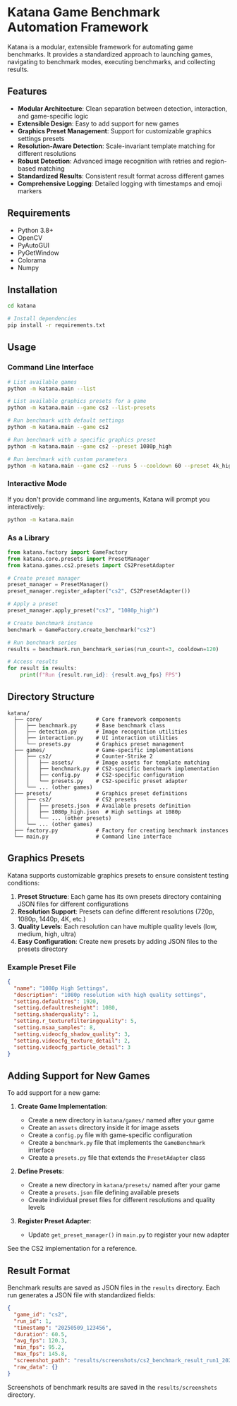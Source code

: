 # Katana Game Benchmark Automation Framework

Katana is a modular, extensible framework for automating game benchmarks. It provides a standardized approach to launching games, navigating to benchmark modes, executing benchmarks, and collecting results.

## Features

- **Modular Architecture**: Clean separation between detection, interaction, and game-specific logic
- **Extensible Design**: Easy to add support for new games
- **Graphics Preset Management**: Support for customizable graphics settings presets
- **Resolution-Aware Detection**: Scale-invariant template matching for different resolutions
- **Robust Detection**: Advanced image recognition with retries and region-based matching
- **Standardized Results**: Consistent result format across different games
- **Comprehensive Logging**: Detailed logging with timestamps and emoji markers

## Requirements

- Python 3.8+
- OpenCV
- PyAutoGUI
- PyGetWindow
- Colorama
- Numpy

## Installation

```bash
cd katana

# Install dependencies
pip install -r requirements.txt
```

## Usage

### Command Line Interface

```bash
# List available games
python -m katana.main --list

# List available graphics presets for a game
python -m katana.main --game cs2 --list-presets

# Run benchmark with default settings
python -m katana.main --game cs2

# Run benchmark with a specific graphics preset
python -m katana.main --game cs2 --preset 1080p_high

# Run benchmark with custom parameters
python -m katana.main --game cs2 --runs 5 --cooldown 60 --preset 4k_high
```

### Interactive Mode

If you don't provide command line arguments, Katana will prompt you interactively:

```bash
python -m katana.main
```

### As a Library

```python
from katana.factory import GameFactory
from katana.core.presets import PresetManager
from katana.games.cs2.presets import CS2PresetAdapter

# Create preset manager
preset_manager = PresetManager()
preset_manager.register_adapter("cs2", CS2PresetAdapter())

# Apply a preset
preset_manager.apply_preset("cs2", "1080p_high")

# Create benchmark instance
benchmark = GameFactory.create_benchmark("cs2")

# Run benchmark series
results = benchmark.run_benchmark_series(run_count=3, cooldown=120)

# Access results
for result in results:
    print(f"Run {result.run_id}: {result.avg_fps} FPS")
```

## Directory Structure

```
katana/
  ├── core/                 # Core framework components
  │   ├── benchmark.py      # Base benchmark class
  │   ├── detection.py      # Image recognition utilities
  │   ├── interaction.py    # UI interaction utilities
  │   └── presets.py        # Graphics preset management
  ├── games/                # Game-specific implementations
  │   ├── cs2/              # Counter-Strike 2
  │   │   ├── assets/       # Image assets for template matching
  │   │   ├── benchmark.py  # CS2-specific benchmark implementation
  │   │   ├── config.py     # CS2-specific configuration
  │   │   └── presets.py    # CS2-specific preset adapter
  │   └── ... (other games)
  ├── presets/              # Graphics preset definitions
  │   ├── cs2/              # CS2 presets
  │   │   ├── presets.json  # Available presets definition
  │   │   ├── 1080p_high.json  # High settings at 1080p
  │   │   └── ... (other presets)
  │   └── ... (other games)
  ├── factory.py            # Factory for creating benchmark instances
  └── main.py               # Command line interface
```

## Graphics Presets

Katana supports customizable graphics presets to ensure consistent testing conditions:

1. **Preset Structure**: Each game has its own presets directory containing JSON files for different configurations
2. **Resolution Support**: Presets can define different resolutions (720p, 1080p, 1440p, 4K, etc.)
3. **Quality Levels**: Each resolution can have multiple quality levels (low, medium, high, ultra)
4. **Easy Configuration**: Create new presets by adding JSON files to the presets directory

### Example Preset File

```json
{
  "name": "1080p High Settings",
  "description": "1080p resolution with high quality settings",
  "setting.defaultres": 1920,
  "setting.defaultresheight": 1080,
  "setting.shaderquality": 1,
  "setting.r_texturefilteringquality": 5,
  "setting.msaa_samples": 8,
  "setting.videocfg_shadow_quality": 3,
  "setting.videocfg_texture_detail": 2,
  "setting.videocfg_particle_detail": 3
}
```

## Adding Support for New Games

To add support for a new game:

1. **Create Game Implementation**:
   - Create a new directory in `katana/games/` named after your game
   - Create an `assets` directory inside it for image assets
   - Create a `config.py` file with game-specific configuration
   - Create a `benchmark.py` file that implements the `GameBenchmark` interface
   - Create a `presets.py` file that extends the `PresetAdapter` class

2. **Define Presets**:
   - Create a new directory in `katana/presets/` named after your game
   - Create a `presets.json` file defining available presets
   - Create individual preset files for different resolutions and quality levels

3. **Register Preset Adapter**:
   - Update `get_preset_manager()` in `main.py` to register your new adapter

See the CS2 implementation for a reference.

## Result Format

Benchmark results are saved as JSON files in the `results` directory. Each run generates a JSON file with standardized fields:

```json
{
  "game_id": "cs2",
  "run_id": 1,
  "timestamp": "20250509_123456",
  "duration": 60.5,
  "avg_fps": 120.3,
  "min_fps": 95.2,
  "max_fps": 145.8,
  "screenshot_path": "results/screenshots/cs2_benchmark_result_run1_20250509_123456.png",
  "raw_data": {}
}
```

Screenshots of benchmark results are saved in the `results/screenshots` directory.

